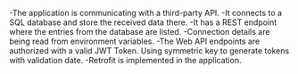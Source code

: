 -The application is communicating with a third-party API.
-It connects to a SQL database and store the received data there.
-It has a REST endpoint where the entries from the database are listed.
-Connection details are being read from environment variables.
-The Web API endpoints are authorized with a valid JWT Token. Using symmetric key to generate tokens with validation date.
-Retrofit is implemented in the application.
